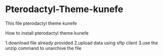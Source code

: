 # Pterodactyl-Theme-kunefe
This file pterodactyl theme kunefe


How to install pterodactyl theme kunefe

1.download file already provided
2.upload data using sftp client
3.use the unzip command to unarchive the file
